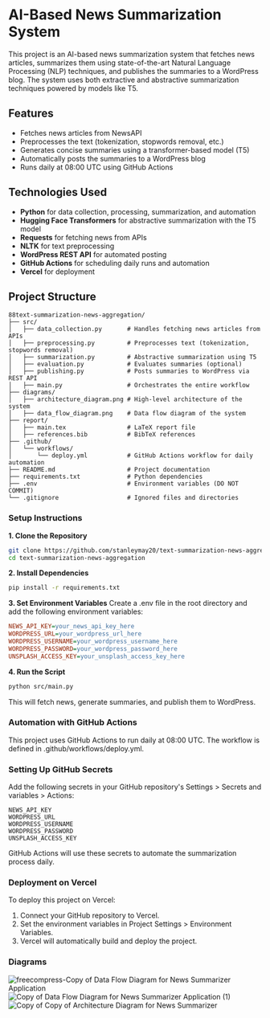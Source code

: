 # AI-Based News Summarization System

This project is an AI-based news summarization system that fetches news articles, summarizes them using state-of-the-art Natural Language Processing (NLP) techniques, and publishes the summaries to a WordPress blog. The system uses both extractive and abstractive summarization techniques powered by models like T5.

## Features

- Fetches news articles from NewsAPI
- Preprocesses the text (tokenization, stopwords removal, etc.)
- Generates concise summaries using a transformer-based model (T5)
- Automatically posts the summaries to a WordPress blog
- Runs daily at 08:00 UTC using GitHub Actions


## Technologies Used

- **Python** for data collection, processing, summarization, and automation
- **Hugging Face Transformers** for abstractive summarization with the T5 model
- **Requests** for fetching news from APIs
- **NLTK** for text preprocessing
- **WordPress REST API** for automated posting
- **GitHub Actions** for scheduling daily runs and automation
- **Vercel** for deployment

## Project Structure

```plaintext
88text-summarization-news-aggregation/
├── src/
│   ├── data_collection.py       # Handles fetching news articles from APIs
│   ├── preprocessing.py         # Preprocesses text (tokenization, stopwords removal)
│   ├── summarization.py         # Abstractive summarization using T5
│   ├── evaluation.py            # Evaluates summaries (optional)
│   ├── publishing.py            # Posts summaries to WordPress via REST API
│   ├── main.py                  # Orchestrates the entire workflow
├── diagrams/
│   ├── architecture_diagram.png # High-level architecture of the system
│   ├── data_flow_diagram.png    # Data flow diagram of the system
├── report/
│   ├── main.tex                 # LaTeX report file
│   ├── references.bib           # BibTeX references
├── .github/
│   └── workflows/
│       └── deploy.yml           # GitHub Actions workflow for daily automation
├── README.md                    # Project documentation
├── requirements.txt             # Python dependencies
├── .env                         # Environment variables (DO NOT COMMIT)
└── .gitignore                   # Ignored files and directories

```

### Setup Instructions
**1. Clone the Repository**
```bash
git clone https://github.com/stanleymay20/text-summarization-news-aggregation.git
cd text-summarization-news-aggregation
```
**2. Install Dependencies**
```bash
pip install -r requirements.txt
```
**3. Set Environment Variables**
Create a .env file in the root directory and add the following environment variables:
```ini
NEWS_API_KEY=your_news_api_key_here
WORDPRESS_URL=your_wordpress_url_here
WORDPRESS_USERNAME=your_wordpress_username_here
WORDPRESS_PASSWORD=your_wordpress_password_here
UNSPLASH_ACCESS_KEY=your_unsplash_access_key_here
```
**4. Run the Script**
```bash
python src/main.py
```
This will fetch news, generate summaries, and publish them to WordPress.

### Automation with GitHub Actions
This project uses GitHub Actions to run daily at 08:00 UTC. The workflow is defined in .github/workflows/deploy.yml.

### Setting Up GitHub Secrets
Add the following secrets in your GitHub repository's Settings > Secrets and variables > Actions:
```
NEWS_API_KEY
WORDPRESS_URL
WORDPRESS_USERNAME
WORDPRESS_PASSWORD
UNSPLASH_ACCESS_KEY
```
GitHub Actions will use these secrets to automate the summarization process daily.

### Deployment on Vercel
To deploy this project on Vercel:

1. Connect your GitHub repository to Vercel.
2. Set the environment variables in Project Settings > Environment Variables.
3. Vercel will automatically build and deploy the project.

### Diagrams
![freecompress-Copy of Data Flow Diagram for News Summarizer Application](https://github.com/user-attachments/assets/6ac5777b-718d-4f17-9acd-0c3e7ad736cc)
![Copy of Data Flow Diagram for News Summarizer Application (1)](https://github.com/user-attachments/assets/664a5ea5-7703-44d7-84c5-e0ee603ee386)
![Copy of Copy of Architecture Diagram for News Summarizer](https://github.com/user-attachments/assets/7c41a494-4059-49ce-a278-dd7a07cbb518)
